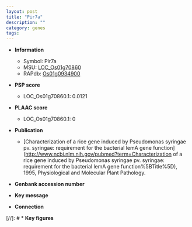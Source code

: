 ```yaml
---
layout: post
title: "Pir7a"
description: ""
category: genes
tags: 
---
```


* **Information**  
    + Symbol: Pir7a  
    + MSU: [LOC_Os01g70860](http://rice.plantbiology.msu.edu/cgi-bin/ORF_infopage.cgi?orf=LOC_Os01g70860)  
    + RAPdb: [Os01g0934900](http://rapdb.dna.affrc.go.jp/viewer/gbrowse_details/irgsp1?name=Os01g0934900)  

* **PSP score**  
    + LOC_Os01g70860.1: 0.0121 

* **PLAAC score**  
    + LOC_Os01g70860.1: 0 

* **Publication**  
    + [Characterization of a rice gene induced by Pseudomonas syringae pv. syringae: requirement for the bacterial lemA gene function](http://www.ncbi.nlm.nih.gov/pubmed?term=Characterization of a rice gene induced by Pseudomonas syringae pv. syringae: requirement for the bacterial lemA gene function%5BTitle%5D), 1995, Physiological and Molecular Plant Pathology.

* **Genbank accession number**  

* **Key message**  

* **Connection**  

[//]: # * **Key figures**  


